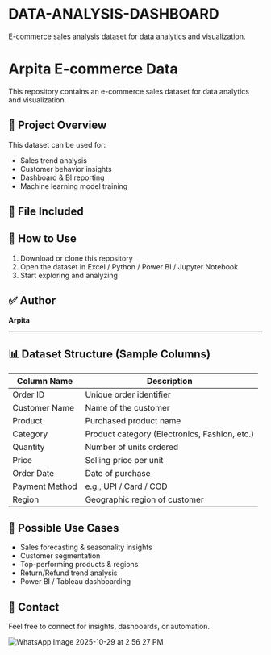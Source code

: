 # DATA-ANALYSIS-DASHBOARD
E-commerce sales analysis dataset for data analytics and visualization.
# Arpita E-commerce Data 
This repository contains an e-commerce sales dataset for data analytics and visualization.

## 📂 Project Overview

This dataset can be used for:

* Sales trend analysis
* Customer behavior insights
* Dashboard & BI reporting
* Machine learning model training

## 📄 File Included


## 🔧 How to Use

1. Download or clone this repository
2. Open the dataset in Excel / Python / Power BI / Jupyter Notebook
3. Start exploring and analyzing

## ✅ Author

**Arpita**

---

## 📊 Dataset Structure (Sample Columns)

| Column Name    | Description                                   |
| -------------- | --------------------------------------------- |
| Order ID       | Unique order identifier                       |
| Customer Name  | Name of the customer                          |
| Product        | Purchased product name                        |
| Category       | Product category (Electronics, Fashion, etc.) |
| Quantity       | Number of units ordered                       |
| Price          | Selling price per unit                        |
| Order Date     | Date of purchase                              |
| Payment Method | e.g., UPI / Card / COD                        |
| Region         | Geographic region of customer                 |

## 🚀 Possible Use Cases

* Sales forecasting & seasonality insights
* Customer segmentation
* Top-performing products & regions
* Return/Refund trend analysis
* Power BI / Tableau dashboarding

## 📧 Contact

Feel free to connect for insights, dashboards, or automation.

![WhatsApp Image 2025-10-29 at 2 56 27 PM](https://github.com/user-attachments/assets/4a779ae7-09cf-4951-b119-1262962b10f1)



